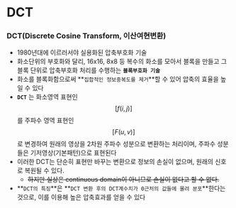 # DCT

### DCT\(Discrete Cosine Transform, 이산여현변환\)

* 1980년대에 이르러서야 실용화된 압축부호화 기술
* 화소단위의 부호화와 달리, 16x16, 8x8 등 복수의 화소를 모아서 블록을 만들고 그 블록 단위로 압축부호화 처리를 수행하는 **`블록부호화 기술`**
* 화소를 블록화함으로써 **`집합적인 정보중복도를 제거`**할 수 있어 압축의 효율을 높일 수 있다
* **`DCT`** 는 화소영역 표현인 $$[f(i,j)]$$ 를 주파수 영역 표현인 $$[F(u, v)]$$ 로 변경하여 원래의 영상을 2차원 주파수 성분으로 변환하는 처리이며, 주파수 성분들은 기저영상\(기본패턴\)으로 표현된다
* 이러한 DCT는 단순히 표현만 바꾸는 변환으로 정보의 손실이 없으며, 원래의 신호로 복원될 수 있다.
  * ~~하지만 실상은 continuous domain이 아니므로 손실이 없다고 할 수 없다.~~
* **`DCT의 특징`**은 **`DCT 변환 후의 DCT계수치가 0근처의 값들에 몰려 분포`**한다는 것으로, 이를 이용해 높은 압축효과를 얻을 수 있다



